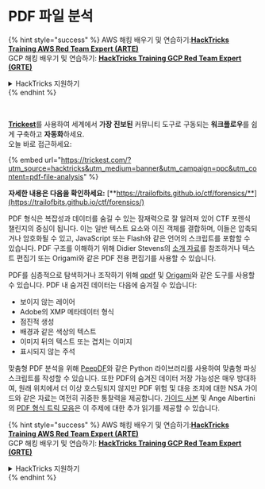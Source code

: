 # PDF 파일 분석

{% hint style="success" %}
AWS 해킹 배우기 및 연습하기:<img src="/.gitbook/assets/arte.png" alt="" data-size="line">[**HackTricks Training AWS Red Team Expert (ARTE)**](https://training.hacktricks.xyz/courses/arte)<img src="/.gitbook/assets/arte.png" alt="" data-size="line">\
GCP 해킹 배우기 및 연습하기: <img src="/.gitbook/assets/grte.png" alt="" data-size="line">[**HackTricks Training GCP Red Team Expert (GRTE)**<img src="/.gitbook/assets/grte.png" alt="" data-size="line">](https://training.hacktricks.xyz/courses/grte)

<details>

<summary>HackTricks 지원하기</summary>

* [**구독 계획**](https://github.com/sponsors/carlospolop) 확인하기!
* 💬 [**Discord 그룹**](https://discord.gg/hRep4RUj7f) 또는 [**텔레그램 그룹**](https://t.me/peass)에 참여하거나 **Twitter** 🐦 [**@hacktricks\_live**](https://twitter.com/hacktricks\_live)**를 팔로우하세요.**
* [**HackTricks**](https://github.com/carlospolop/hacktricks) 및 [**HackTricks Cloud**](https://github.com/carlospolop/hacktricks-cloud) 깃허브 리포지토리에 PR을 제출하여 해킹 트릭을 공유하세요.

</details>
{% endhint %}

<figure><img src="../../../.gitbook/assets/image (48).png" alt=""><figcaption></figcaption></figure>

\
[**Trickest**](https://trickest.com/?utm_source=hacktricks&utm_medium=text&utm_campaign=ppc&utm_term=trickest&utm_content=pdf-file-analysis)를 사용하여 세계에서 **가장 진보된** 커뮤니티 도구로 구동되는 **워크플로우**를 쉽게 구축하고 **자동화**하세요.\
오늘 바로 접근하세요:

{% embed url="https://trickest.com/?utm_source=hacktricks&utm_medium=banner&utm_campaign=ppc&utm_content=pdf-file-analysis" %}

**자세한 내용은 다음을 확인하세요:** [**https://trailofbits.github.io/ctf/forensics/**](https://trailofbits.github.io/ctf/forensics/)

PDF 형식은 복잡성과 데이터를 숨길 수 있는 잠재력으로 잘 알려져 있어 CTF 포렌식 챌린지의 중심이 됩니다. 이는 일반 텍스트 요소와 이진 객체를 결합하며, 이들은 압축되거나 암호화될 수 있고, JavaScript 또는 Flash와 같은 언어의 스크립트를 포함할 수 있습니다. PDF 구조를 이해하기 위해 Didier Stevens의 [소개 자료](https://blog.didierstevens.com/2008/04/09/quickpost-about-the-physical-and-logical-structure-of-pdf-files/)를 참조하거나 텍스트 편집기 또는 Origami와 같은 PDF 전용 편집기를 사용할 수 있습니다.

PDF를 심층적으로 탐색하거나 조작하기 위해 [qpdf](https://github.com/qpdf/qpdf) 및 [Origami](https://github.com/mobmewireless/origami-pdf)와 같은 도구를 사용할 수 있습니다. PDF 내 숨겨진 데이터는 다음에 숨겨질 수 있습니다:

* 보이지 않는 레이어
* Adobe의 XMP 메타데이터 형식
* 점진적 생성
* 배경과 같은 색상의 텍스트
* 이미지 뒤의 텍스트 또는 겹치는 이미지
* 표시되지 않는 주석

맞춤형 PDF 분석을 위해 [PeepDF](https://github.com/jesparza/peepdf)와 같은 Python 라이브러리를 사용하여 맞춤형 파싱 스크립트를 작성할 수 있습니다. 또한 PDF의 숨겨진 데이터 저장 가능성은 매우 방대하여, 원래 위치에서 더 이상 호스팅되지 않지만 PDF 위험 및 대응 조치에 대한 NSA 가이드와 같은 자료는 여전히 귀중한 통찰력을 제공합니다. [가이드 사본](http://www.itsecure.hu/library/file/Biztons%C3%A1gi%20%C3%BAtmutat%C3%B3k/Alkalmaz%C3%A1sok/Hidden%20Data%20and%20Metadata%20in%20Adobe%20PDF%20Files.pdf) 및 Ange Albertini의 [PDF 형식 트릭 모음](https://github.com/corkami/docs/blob/master/PDF/PDF.md)은 이 주제에 대한 추가 읽기를 제공할 수 있습니다.

{% hint style="success" %}
AWS 해킹 배우기 및 연습하기:<img src="/.gitbook/assets/arte.png" alt="" data-size="line">[**HackTricks Training AWS Red Team Expert (ARTE)**](https://training.hacktricks.xyz/courses/arte)<img src="/.gitbook/assets/arte.png" alt="" data-size="line">\
GCP 해킹 배우기 및 연습하기: <img src="/.gitbook/assets/grte.png" alt="" data-size="line">[**HackTricks Training GCP Red Team Expert (GRTE)**<img src="/.gitbook/assets/grte.png" alt="" data-size="line">](https://training.hacktricks.xyz/courses/grte)

<details>

<summary>HackTricks 지원하기</summary>

* [**구독 계획**](https://github.com/sponsors/carlospolop) 확인하기!
* 💬 [**Discord 그룹**](https://discord.gg/hRep4RUj7f) 또는 [**텔레그램 그룹**](https://t.me/peass)에 참여하거나 **Twitter** 🐦 [**@hacktricks\_live**](https://twitter.com/hacktricks\_live)**를 팔로우하세요.**
* [**HackTricks**](https://github.com/carlospolop/hacktricks) 및 [**HackTricks Cloud**](https://github.com/carlospolop/hacktricks-cloud) 깃허브 리포지토리에 PR을 제출하여 해킹 트릭을 공유하세요.

</details>
{% endhint %}
